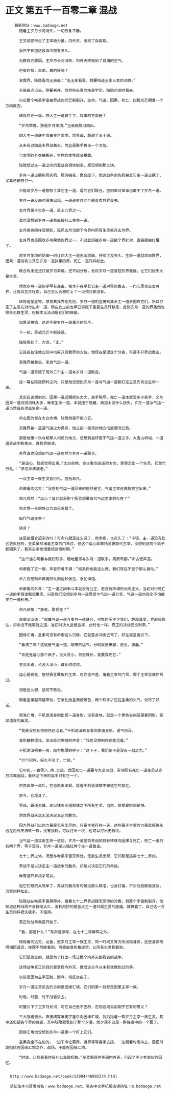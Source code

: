 # 正文 第五千一百零二章 混战
        最新网址：www.badaoge.net
          随着主岁月长河消失，一切恢复平静。
      
          王文彻底带走了主宰级力量，内外天，出现了自由期。
      
          虽然不知道这段自由期有多久。
      
          无数目光收回，主岁月长河消失，内外天呼吸到了自由的空气。
      
          但有时候，自由，真的好吗？
      
          真我界，陆隐看向王辰辰：“去王家看看，我要知道王家三老的动静。”
      
          王辰辰点点头，刚要离开，忽然抬头看向唯美宇宙，陆隐也同时看去。
      
          只见整个唯美宇宙被界战的光芒割裂开，生命，气运，因果，死亡，四股光芒朝着一个方向轰去。
      
          陆隐目光一凛，四大主一道联手了，攻击的方向是？
      
          “岁月荣境，那是岁月荣境。”王辰辰脱口而出。
      
          四大主一道联手攻击岁月荣境，而界战，超越了三十道。
      
          从未有过如此多界战轰击，而且是联手轰击一个方位。
      
          当文明的外衣被撕开，生物的本性就会暴露。
      
          陆隐想过主一道之间的混战会很快到来，却没想到那么快。
      
          岁月一道占据布局先机，雇佣强者，整合麾下，而这战争的先机被其它主一道占据了，尤其还是四打一。
      
          只能说岁月一道惹怒了其它主一道，逼的它们联合，否则单对单谁也赢不了岁月一道。
      
          岁月一道反击也很快出现，一道道岁月光芒朝着玄月界轰去。
      
          玄月界属于生命一道，是上九界之一。
      
          谁也没想到岁月一道竟直接盯上生命一道。
      
          玄月族也同样没想到，孤风玄月当即下令界内所有生灵离开玄月界。
      
          玄月界也是围攻岁月荣境的界之一，不过此刻被岁月一道数个界针对，直接就被打懵了。
      
          而岁月荣境的防御一时让四大主一道无法攻破，持续了没多久，生命一道就攻向昳界，因果一道则攻击其它岁月一道执掌的界，死亡一道同样如此。
      
          联合攻击无法打破岁月荣境，还不如分散，先将岁月一道掌控的界轰破，让它们损失大量生灵。
      
          然而岁月一道似乎早有准备，根本不在乎其它主一道对界的轰击，一门心思攻击玄月界，让孤风玄月吐血，自己怎么会被盯上？一点预兆都没有。
      
          陆隐遥望星穹，感觉真我界也危险，岁月一道明显猜到其余主一道会围攻它们，所以打定了主意先对付生命一道，而在此之前也早已将麾下重要生灵转移走，此刻岁月一道的界虽然也损失无数生灵，但根本无法动摇它们的根基。
      
          如果没猜错，这还不是岁月一道真正的后手。
      
          下一刻，界战光芒不断接近。
      
          陆隐看到了，大惊，“走。”
      
          王辰辰拉住他立刻冲向离开真我界的方位。他现在是涅这个分身，可避不开界战轰击。
      
          真我界被轰击，来自气运一道。
      
          气运一道背叛了另外三个主一道与岁月一道联合。
      
          这一幕在陆隐预料之内，只是他没想到岁月一道与气运一道都打定主意先攻击生命一道。
      
          其实应该想到的，因果一道近期损失太大，高手殆尽，死亡一道本就没多少高手，又与因果一道对拼消耗太多，唯有生命一道，本就擅于隐藏，再加上没什么损失，岁月一道与气运一道当然会先攻击生命一道。
      
          命左因为留在太白命境，陆隐倒是不担心它。
      
          真我界被一道道气运之力贯穿，他之前一直待的地方彻底烟消云散。
      
          那是他第一次与稻草人相见的地方，没想到最终毁于气运一道之手。大雪山坍塌，一道道界战不断轰击，真我界崩溃。
      
          外界谁也没想到气运一道居然与岁月一道联合。
      
          “是运心，我感觉得出来。”太白命境，命古看向说话的方向，那里走出一个生灵，它急忙行礼，：“参见命卿族老。”
      
          一众主宰一族生灵皆行礼，包括命凡。
      
          命卿看向远方：“没想到气运一道回来的居然是它，气运主宰还真敢放它出来。”
      
          命凡愕然：“运心？莫非就是那个扬言想要取代气运主宰的存在？”
      
          命古等一众同族以为自己听错了。
      
          取代气运主宰？
      
          扬言？
      
          这是能组合起来的吗？可命凡就是这么说了，而命卿，也点头了：“不错，主一道没有比它更疯狂的，圣柔虽然堵着主宰的门骂过，但这个运心却敢扬言要取代主宰，没想到这两个疯子都回来了，看来主宰也很重视这段时期。”
      
          “这个运心明着与我们联手，暗地里却与岁月一道联手，简直卑鄙。”命古低声道。
      
          命卿瞥了它一眼，声音带着不满：“如果你也能这么做，我们现在不至于那么被动。”
      
          命古没想到命卿竟然认同这种做法，急忙悔悟。
      
          命卿看向外界：“主一道之间争斗本就没有公正，更没有所谓的光明正大，当初对付死亡一道的手段谁都想重现，只是我们没想到岁月一道愿意与气运一道分享，气运一道也完全不怕被岁月一道利用。”
      
          命凡恭敬：“族老，那现在？”
      
          命卿淡淡道：“就算气运一道与岁月一道联合，也暂时压不下我们，静观其变，界战虽恢弘，却永远不是取胜之道，当初对决九垒是这样，此时也一样，真正的决战还没到来。”
      
          因缘汇境，圣柔可没有命卿这么沉稳，它就差点冲出去骂了，好在被圣高拦下。
      
          “看清了吗？这就是气运一道，哪来的运气，分明就是卑鄙，恶劣，愚蠢。”
      
          “肯定是运心那个疯子，没大没小，目无尊长，我要弄死它…”
      
          圣高无语，论没大没小，谁比得过你。
      
          运心是疯狂，居然扬言要取代主宰，可你也不差，堵着主宰的门骂，哪个主宰没被你骂过。
      
          想是这么想，话可不敢说。
      
          眼看圣柔越骂越带劲，它急忙给圣漪使眼色，两个联手才压住圣柔的火气，说尽了好话。
      
          寂海亡境，千机诡演身侧出现一道身影，没有身体，就是一个黑色长袍笼罩着阴影，宛如漂浮的幽灵。
      
          “我是没想到你居然还活着。”千机诡演转身看向那道身影，语气惊异。
      
          身影静静漂浮，发出低沉嘶哑的声音：“我也没想到你还能活着。”
      
          千机诡演咧嘴一笑，颇为憨厚的样子：“这下子，我们倒不是没有一战之力。”
      
          “打个招呼，好久不见了，亡启。”
      
          它叫死.一百零八.疠.亡启，曾因死亡一道要与九垒决战，带领所有死亡一道生灵从岁月古城返回，最终活下来的高手只有它一个。
      
          然而自那一战后，它也再未出现，就连千机诡演都不知道它的存在。
      
          而今，它现身了。
      
          界战，霸道无情，足以抹灭三道规律之下所有生灵，当然，前提是时间足够。
      
          然而界战永远无法决定真正的胜负。
      
          因为界战引出的力量是无穷无尽的，只要主宰存在一天，这些属于主宰的力量就好像永远在内外天流转一样，没有损耗，可以打出一次，也可以打出无数次。
      
          当气运一道攻击生命一道后，岁月一道便将界战的目标转移向因果与死亡，死亡一道只有两个界，等于没有，岁月一道足以独扛两个主一道轰击。
      
          七十二界之外，流营与唯美宇宙交界处，无数生灵出现，它们都是逃离七十二界的。
      
          界战不足以决定主一道战争的胜负，却足以决定它们的命运。
      
          唯有避开界战才可以。
      
          但它们想的太简单了，界战的轰击有时候没那么精准，也会打偏，不少云庭都被波及，流营同样如此。
      
          陆隐站在唯美宇宙屏障外，看着七十二界界战肆无忌惮的对轰，将整个宇宙割裂开，他知道这种战局不会持续太久，消耗战拼的是各大主一道归属生灵的底蕴，就算赢了，自己这一方生灵同样损失极多，不值得。
      
          真正的战争就要开始了。
      
          “看，那是什么？”有声音惊呼，在七十二界屏障之外。
      
          陆隐看向远方，龙鱼，是岁月主宰一族生灵，同一时间又有方向出现身影，这些身影明明相距遥远，按理不可能看到，可却故意折叠虚空，让所有生灵都看到。
      
          它们是故意的，就是为了打出一场让整个内外天都看到的战争。
      
          这场战争真正的目的是掌控内外天，做成这古今从未有谁做到过的事。
      
          以前是因为主宰压制，而今，彻底自由了。
      
          岁月一道生灵前去的方向是因缘汇境，它们的第一目标是因果主宰一族。
      
          时诡，时饕，时不战皆杀去。
      
          时饕引下了主岁月长河，可它自己是不去的，否则这段自由期于它有何意义？
      
          三大强者领头，直接横穿唯美宇宙杀向因缘汇境，背后拖着一群岁月主宰一族生灵，其中还包括各个界的强者，其中陆隐就看到了那个夕落，而夕落不过是一群强者中的一个罢了。
      
          因缘汇境也没想到岁月一道第一个盯上它们。
      
          圣柔完全不在怕的，一边下令让霸界，渡界等等高手支援，一边朝着时诡冲去，要把时诡阻拦在因缘汇境之外，战场，不能在因缘汇境。
      
          “时诡，让我看看你有什么卑鄙招数。”圣柔喝骂声传遍内外天，引起了不少老家伙的回忆。
      
      
      http://www.badaoge.net/book/13084/46992374.html
      
      请记住本书首发域名：www.badaoge.net。笔尖中文手机版阅读网址：m.badaoge.net